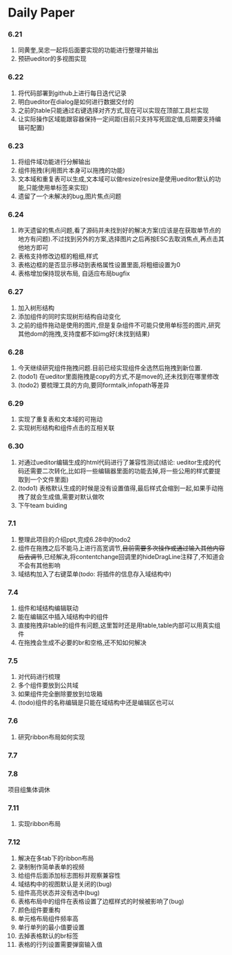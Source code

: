 # Daily Paper #

### 6.21 ###
1. 同黄奎,吴忠一起将后面要实现的功能进行整理并输出
2. 预研ueditor的多视图实现

### 6.22 ###
1. 将代码部署到github上进行每日迭代记录
2. 明白ueditor在dialog是如何进行数据交付的
3. 之前的table只能通过右键选择对齐方式,现在可以实现在顶部工具栏实现
4. 让实际操作区域能跟容器保持一定间距(目前只支持写死固定值,后期要支持编辑可配置)

### 6.23 ###
1. 将组件域功能进行分解输出
2. 组件拖拽(利用图片本身可以拖拽的功能)
3. 文本域和重复表可以生成,文本域可以做resize(resize是使用ueditor默认的功能,只能使用单标签来实现)
4. 遗留了一个未解决的bug,图片焦点问题

### 6.24 ###
1. 昨天遗留的焦点问题,看了源码并未找到好的解决方案(应该是在获取单节点的地方有问题).不过找到另外的方案,选择图片之后再按ESC去取消焦点,再点击其他地方即可
2. 表格支持修改边框的粗细,样式
3. 表格边框的是否显示移动到表格属性设置里面,将粗细设置为0
4. 表格增加保持现状布局, 自适应布局bugfix


### 6.27 ###
1. 加入树形结构
2. 添加组件的同时实现树形结构自动变化
3. 之前的组件拖动是使用的图片,但是复杂组件不可能只使用单标签的图片,研究其他dom的拖拽,支持度都不如img好(未找到结果)

### 6.28 ###
1. 今天继续研究组件拖拽问题.目前已经实现组件全选然后拖拽到新位置.
2. (todo1) 在ueditor里面拖拽是copy的方式,不是move的,还未找到在哪里修改
3. (todo2) 要梳理工具的方向,要同formtalk,infopath等差异

### 6.29 ###
1. 实现了重复表和文本域的可拖动
2. 实现树形结构和组件点击的互相关联

### 6.30 ###
1. 对通过ueditor编辑生成的html代码进行了兼容性测试(结论: ueditor生成的代码还需要二次转化,比如将一些编辑器里面的功能去掉,将一些公用的样式要提取到一个文件里面)
2. (todo1) 表格默认生成的时候是没有设置值得,最后样式会缩到一起,如果手动拖拽了就会生成值,需要对默认做吹
3. 下午team buiding

### 7.1 ###
1. 整理此项目的介绍ppt,完成6.28中的todo2
2. 组件在拖拽之后不能马上进行高宽调节,~~目前需要多次操作或通过输入其他内容后去调节~~,已经解决,将contentchange回调里的hideDragLine注释了,不知道会不会有其他影响
3. 域结构加入了右键菜单(todo: 将插件的信息存入域结构中)

### 7.4 ###
1. 组件和域结构编辑联动
2. 能在编辑区中插入域结构中的组件
3. 直接拖拽非table的组件有问题,这里暂时还是用table,table内部可以用真实组件
4. 在拖拽会生成不必要的br和空格,还不知如何解决

### 7.5 ###
1. 对代码进行梳理
2. 多个组件要放到公共域
3. 如果组件完全删除要放到垃圾箱
4. (todo)组件的名称编辑是只能在域结构中还是编辑区也可以

### 7.6 ###
1. 研究ribbon布局如何实现

### 7.7 ###
### 7.8 ###
项目组集体调休

### 7.11 ###
1. 实现ribbon布局

### 7.12 ###
1. 解决在多tab下的ribbon布局
2. 录制制作简单表单的视频
3. 给组件后面添加标志图标并观察兼容性
4. 域结构中的视图默认是关闭的(bug)
5. 组件高亮状态并没有选中(bug)
5. 表格布局中的组件在表格设置了边框样式的时候被影响了(bug)
6. 颜色组件要重构
7. 单元格布局组件频率高
8. 单行单列的最小值要设置
9. 去掉表格默认的br标签
10. 表格的行列设置需要弹窗输入值
